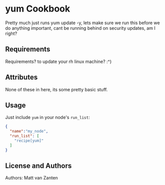 yum Cookbook
============
Pretty much just runs yum update -y, lets make sure we run this before we do anything
important, cant be running behind on security updates, am I right?

Requirements
------------
Requirements? to update your rh linux machine? :^)


Attributes
----------
None of these in here, its some pretty basic stuff.

Usage
-----
Just include `yum` in your node's `run_list`:

```json
{
  "name":"my_node",
  "run_list": [
    "recipe[yum]"
  ]
}
```


License and Authors
-------------------
Authors: Matt van Zanten
